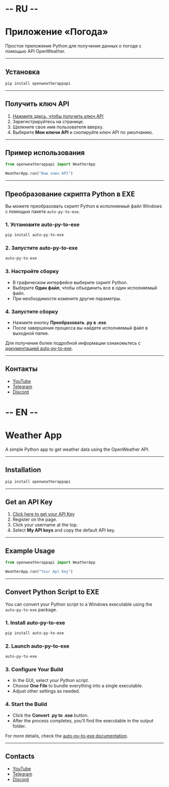 # -- RU --
# Приложение «Погода»

Простое приложение Python для получения данных о погоде с помощью API OpenWeather.

---

## Установка

```bash
pip install openweatherappapi
```

---

## Получить ключ API

1. [Нажмите здесь, чтобы получить ключ API](https://home.openweathermap.org/users/sign_up)
2. Зарегистрируйтесь на странице.
3. Щелкните свое имя пользователя вверху.
4. Выберите **Мои ключи API** и скопируйте ключ API по умолчанию.

---

## Пример использования

```python
from openweatherappapi import WeatherApp

WeatherApp.run("Ваш ключ API")
```

---

## Преобразование скрипта Python в EXE

Вы можете преобразовать скрипт Python в исполняемый файл Windows с помощью пакета `auto-py-to-exe`.

### 1. Установите auto-py-to-exe

```bash
pip install auto-py-to-exe
```

### 2. Запустите auto-py-to-exe

```bash
auto-py-to-exe
```

### 3. Настройте сборку

- В графическом интерфейсе выберите скрипт Python.
- Выберите **Один файл**, чтобы объединить все в один исполняемый файл.
- При необходимости измените другие параметры.

### 4. Запустите сборку

- Нажмите кнопку **Преобразовать .py в .exe**.
- После завершения процесса вы найдете исполняемый файл в выходной папке.

Для получения более подробной информации ознакомьтесь с [документацией auto-py-to-exe](https://github.com/brentvollebregt/auto-py-to-exe).

---

## Контакты

- [YouTube](https://www.youtube.com/@alikushbaev3)
- [Telegram](https://t.me/ALIKUSHBAEVYT)
- [Discord](https://discord.gg/nEYmfYQWcw)
# -- EN --
# Weather App

A simple Python app to get weather data using the OpenWeather API.

---

## Installation

```bash
pip install openweatherappapi
```

---

## Get an API Key

1. [Click here to get your API Key](https://home.openweathermap.org/users/sign_up)
2. Register on the page.
3. Click your username at the top.
4. Select **My API keys** and copy the default API key.

---

## Example Usage

```python
from openweatherappapi import WeatherApp

WeatherApp.run("Your Api Key")
```

---

## Convert Python Script to EXE

You can convert your Python script to a Windows executable using the `auto-py-to-exe` package.

### 1. Install auto-py-to-exe

```bash
pip install auto-py-to-exe
```

### 2. Launch auto-py-to-exe

```bash
auto-py-to-exe
```

### 3. Configure Your Build

- In the GUI, select your Python script.
- Choose **One File** to bundle everything into a single executable.
- Adjust other settings as needed.

### 4. Start the Build

- Click the **Convert .py to .exe** button.
- After the process completes, you’ll find the executable in the output folder.

For more details, check the [auto-py-to-exe documentation](https://github.com/brentvollebregt/auto-py-to-exe).

---

## Contacts

- [YouTube](https://www.youtube.com/@alikushbaev3)
- [Telegram](https://t.me/ALIKUSHBAEVYT)
- [Discord](https://discord.gg/nEYmfYQWcw)
